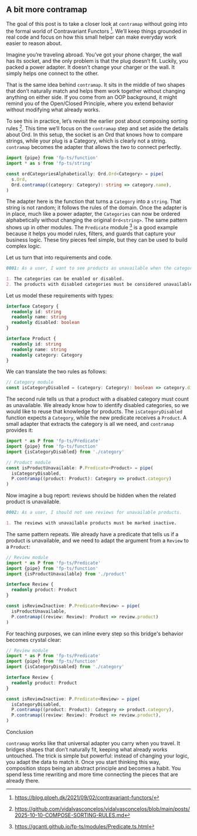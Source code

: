 A bit more contramap
---

The goal of this post is to take a closer look at `contramap` without going into the formal world of Contravariant
Functors [^1]. We’ll keep things grounded in real code and focus on how this small helper can make everyday work
easier to reason about.

Imagine you’re traveling abroad. You’ve got your phone charger, the wall has its socket, and the only problem is
that the plug doesn’t fit. Luckily, you packed a power adapter. It doesn’t change your charger or the wall. It
simply helps one connect to the other.

That is the same idea behind `contramap`. It sits in the middle of two shapes that don’t naturally match and helps
them work together without changing anything on either side. If you come from an OOP background, it might remind
you of the Open/Closed Principle, where you extend behavior without modifying what already works.

To see this in practice, let’s revisit the earlier post about composing sorting rules [^2]. This time we’ll focus
on the `contramap` step and set aside the details about Ord. In this setup, the socket is an Ord<string> that knows
how to compare strings, while your plug is a Category, which is clearly not a string. `contramap` becomes the adapter
that allows the two to connect perfectly.

```ts
import {pipe} from 'fp-ts/function'
import * as s from 'fp-ts/string'

const ordCategoriesAlphabetically: Ord.Ord<Category> = pipe(
  s.Ord,
  Ord.contramap((category: Category): string => category.name),
)
```

The adapter here is the function that turns a `Category` into a `string`. That string is not random; it follows the
rules of the domain. Once the adapter is in place, much like a power adapter, the `Categories` can now be ordered
alphabetically without changing the original `Ord<string>`. The same pattern shows up in other modules. The `Predicate`
module [^3] is a good example because it helps you model rules, filters, and guards that capture your business logic.
These tiny pieces feel simple, but they can be used to build complex logic.

Let us turn that into requirements and code.

```markdown
0001: As a user, I want to see products as unavailable when the category is disabled.

1. The categories can be enabled or disabled.
2. The products with disabled categories must be considered unavailable.
```

Let us model these requirements with types:

```ts
interface Category {
  readonly id: string
  readonly name: string
  readonly disabled: boolean
}

interface Product {
  readonly id: string
  readonly name: string
  readonly category: Category
}
```

We can translate the two rules as follows:

```ts
// Category module
const isCategoryDisabled = (category: Category): boolean => category.disabled
```

The second rule tells us that a product with a disabled category must count as unavailable. We already know how to
identify disabled categories, so we would like to reuse that knowledge for products. The `isCategoryDisabled` function
expects a `Category`, while the new predicate receives a `Product`. A small adapter that extracts the category is all we
need, and `contramap` provides it:

```ts
import * as P from 'fp-ts/Predicate'
import {pipe} from 'fp-ts/function'
import {isCategoryDisabled} from './category'

// Product module
const isProductUnavailable: P.Predicate<Product> = pipe(
  isCategoryDisabled,
  P.contramap((product: Product): Category => product.category)
)
```

Now imagine a bug report: reviews should be hidden when the related product is unavailable.

```markdown
0002: As a user, I should not see reviews for unavailable products.

1. The reviews with unavailable products must be marked inactive.
```

The same pattern repeats. We already have a predicate that tells us if a product is unavailable, and we need to adapt
the argument from a `Review` to a `Product`:

```ts
// Review module
import * as P from 'fp-ts/Predicate'
import {pipe} from 'fp-ts/function'
import {isProductUnavailable} from './product'

interface Review {
  readonly product: Product
}

const isReviewInactive: P.Predicate<Review> = pipe(
  isProductUnavailable,
  P.contramap((review: Review): Product => review.product)
)
```

For teaching purposes, we can inline every step so this bridge's behavior becomes crystal clear:

```ts
// Review module
import * as P from 'fp-ts/Predicate'
import {pipe} from 'fp-ts/function'
import {isCategoryDisabled} from './category'

interface Review {
  readonly product: Product
}

const isReviewInactive: P.Predicate<Review> = pipe(
  isCategoryDisabled,
  P.contramap((product: Product): Category => product.category),
  P.contramap((review: Review): Product => review.product),
)
```

Conclusion

`contramap` works like that universal adapter you carry when you travel. It bridges shapes that don’t naturally fit,
keeping what already works untouched. The trick is simple but powerful: instead of changing your logic, you adapt
the data to match it. Once you start thinking this way, composition stops being an abstract principle and becomes
a habit. You spend less time rewriting and more time connecting the pieces that are already there.

[^1]: https://blog.ploeh.dk/2021/09/02/contravariant-functors/

[^2]: https://github.com/vidalvasconcelos/vidalvasconcelos/blob/main/posts/2025-10-10-COMPOSE-SORTING-RULES.md

[^3]: https://gcanti.github.io/fp-ts/modules/Predicate.ts.html
